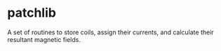 # patchlib

A set of routines to store coils, assign their currents, and calculate
their resultant magnetic fields.
